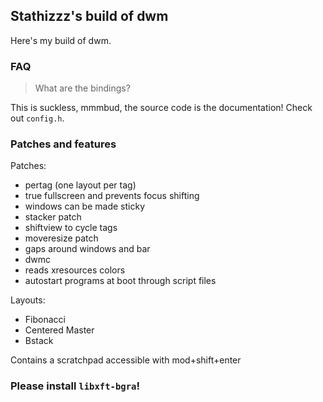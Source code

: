 ## Stathizzz's build of dwm

Here's my build of dwm.

### FAQ

> What are the bindings?

This is suckless, mmmbud, the source code is the documentation! Check out `config.h`.

### Patches and features

Patches:
- pertag (one layout per tag)
- true fullscreen and prevents focus shifting
- windows can be made sticky
- stacker patch
- shiftview to cycle tags
- moveresize patch
- gaps around windows and bar
- dwmc
- reads xresources colors
- autostart programs at boot through script files 

Layouts:
- Fibonacci
- Centered Master
- Bstack

Contains a scratchpad accessible with mod+shift+enter

### Please install `libxft-bgra`!

